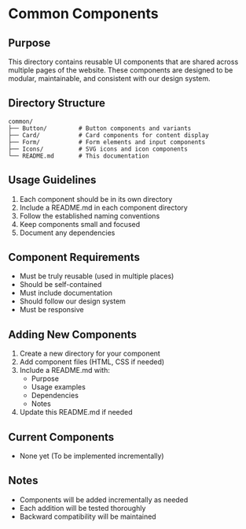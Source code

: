 # Common Components

## Purpose
This directory contains reusable UI components that are shared across multiple pages of the website. These components are designed to be modular, maintainable, and consistent with our design system.

## Directory Structure
```
common/
├── Button/         # Button components and variants
├── Card/           # Card components for content display
├── Form/           # Form elements and input components
├── Icons/          # SVG icons and icon components
└── README.md       # This documentation
```

## Usage Guidelines
1. Each component should be in its own directory
2. Include a README.md in each component directory
3. Follow the established naming conventions
4. Keep components small and focused
5. Document any dependencies

## Component Requirements
- Must be truly reusable (used in multiple places)
- Should be self-contained
- Must include documentation
- Should follow our design system
- Must be responsive

## Adding New Components
1. Create a new directory for your component
2. Add component files (HTML, CSS if needed)
3. Include a README.md with:
   - Purpose
   - Usage examples
   - Dependencies
   - Notes
4. Update this README.md if needed

## Current Components
- None yet (To be implemented incrementally)

## Notes
- Components will be added incrementally as needed
- Each addition will be tested thoroughly
- Backward compatibility will be maintained 